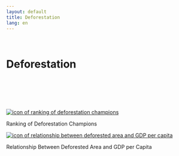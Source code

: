 ```yaml
---
layout: default
title: Deforestation
lang: en
---
```


<link rel="stylesheet" href="style.css">

<br>

<h1 class="title-about">Deforestation</h1>

<br>
<br>
<br>
<br>
<br>

<div class="imagens-container">
   <div class="icone-bloco">
    <a href="{{ site.baseurl }}/en/viz/ranking-de-campeoes-de-desmatamento" target="_blank" rel="noopener noreferrer">
      <img src="{{ site.baseurl }}/assets/img/icon_rk_campeoes_de_desmatamento.png" alt="icon of ranking of deforestation champions">
    </a><br>
    <p>Ranking of Deforestation Champions</p>
   </div>

   <div class="icone-bloco">
    <a href="{{ site.baseurl }}/en/viz/relacao-area-desmatada-e-pibpc" target="_blank" rel="noopener noreferrer">
      <img src="{{ site.baseurl }}/assets/img/icon_relacao_area_desmatada_e_pibpc.png" alt="icon of relationship between deforested area and GDP per capita">
    </a><br>
    <p>Relationship Between Deforested Area and GDP per Capita</p>
   </div>
   
  </div>

<br>
<br>
<br>
<br>
